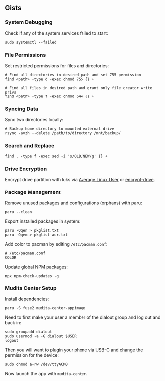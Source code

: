 ## Gists

### System Debugging

Check if any of the system services failed to start:

```shell
sudo systemctl --failed
```

### File Permissions

Set restricted permissions for files and directories:

```shell
# Find all directories in desired path and set 755 permission
find <path> -type d -exec chmod 755 {} +

# Find all files in desired path and grant only file creator write privs
find <path> -type f -exec chmod 644 {} +
```

### Syncing Data

Sync two directories locally:

```shell
# Backup home directory to mounted external drive
rsync -avzh --delete /path/to/directory /mnt/backup/
```

### Search and Replace

```shell
find . -type f -exec sed -i 's/OLD/NEW/g' {} +
```

### Drive Encryption

Encrypt drive partition with luks via [Average Linux User](https://www.youtube.com/watch?v=ch-wzDyo-wU) or [encrypt-drive](./help/guides/encrypt-drive.txt).


### Package Management

Remove unused packages and configurations (orphans) with paru:

```shell
paru --clean
```
Export installed packages in system:

```shell
paru -Qqen > pkglist.txt
paru -Qqem > pkglist-aur.txt
```

Add color to pacman by editing `/etc/pacman.conf`:

```shell
# /etc/pacman.conf
COLOR
```

Update global NPM packages:

```shell
npx npm-check-updates -g
```

### Mudita Center Setup

Install dependencies:

```shell
paru -S fuse2 mudita-center-appimage
```

Need to first make your user a member of the dialout group and log out and back in:

```shell
sudo groupadd dialout
sudo usermod -a -G dialout $USER
logout
```

Then you will want to plugin your phone via USB-C and change the permission for the device:

```shell
sudo chmod a+rw /dev/ttyACM0
```

Now launch the app with `mudita-center`.
